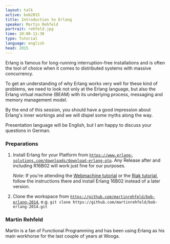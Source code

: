 ```yaml
---
layout: talk
active: bob2015
title: Introduction to Erlang
speaker: Martin Rehfeld
portrait: rehfeld.jpg
time: 10:00-11:30
type: Tutorial
language: english
head: 2015
---
```


Erlang is famous for long-running interruption-free installations and
is often the tool of choice when it comes to distributed systems with
massive concurrency.

To get an understanding of why Erlang works very well for these kind
of problems, we need to look not only at the Erlang language, but
also the Erlang virtual machine (BEAM) with its underlying process,
messaging and memory management model.

By the end of this session, you should have a good impression about
Erlang's inner workings and we will dispel some myths along the way.

Presentation language will be English, but I am happy to discuss your
questions in German.

### Preparations

1. Install Erlang for your Platform from [`https://www.erlang-solutions.com/downloads/download-erlang-otp`](https://www.erlang-solutions.com/downloads/download-erlang-otp).
   Any Release after and including R16B02 will work just fine for our
   purposes.
   
   *Note*: If you're attending the [Webmachine
   tutorial](meiklejohn.html) or the [Riak
   tutorial](meiklejohn-riak.html), follow the instructions there and
   install Erlang 16B02 instead of a later version.

2. Clone the workspace from [`https://github.com/martinrehfeld/bob-erlang-2014`](https://github.com/martinrehfeld/bob-erlang-2014), e.g.
   `git clone https://github.com/martinrehfeld/bob-erlang-2014.git`

### Martin Rehfeld

Martin is a fan of Functional Programming and has been using Erlang
as his main workhorse for the last couple of years at Wooga.


